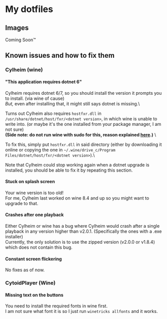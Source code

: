# My dotfiles

## Images
Coming Soon™

## Known issues and how to fix them

### Cylheim (wine)

#### "This application requires dotnet 6"
Cylheim requires dotnet 6/7, so you should install the version it prompts you to install. (via wine of cause)\
*But,* even after installing that, it might still says dotnet is missing.\

Turns out Cylheim also requires `hostfxr.dll` in `/usr/share/dotnet/host/fxr/<dotnet version>`, in which wine is unable to write into. (or maybe it's the one installed from your package manager, I am not sure)\
**(Side note: do not run wine with sudo for this, reason explained [here](https://wiki.winehq.org/FAQ#Should_I_run_Wine_as_root.3F).)** \

To fix this, simply put `hostfxr.dll` in said directory (either by downloading it online or copying the one in `~/.wine/drive_c/Program Files/dotnet/host/fxr/<dotnet version>`).\

Note that Cylheim could stop working again when a dotnet upgrade is installed, you should be able to fix it by repeating this section.

#### Stuck on splash screen
Your wine version is too old!\
For me, Cylheim last worked on wine 8.4 and up so you might want to upgrade to that.

#### Crashes after one playback
Either Cylheim or wine has a bug where Cylheim would crash after a single playback in any version higher than v2.0.1. (Specifically the ones with a .exe installer)\
Currently, the only solution is to use the zipped version (v2.0.0 or v1.8.4) which does not contain this bug.

#### Constant screen flickering
No fixes as of now.

### CytoidPlayer (Wine)

#### Missing text on the buttons
You need to install the required fonts in wine first.\
I am not sure what font it is so I just run `winetricks allfonts` and it works.
